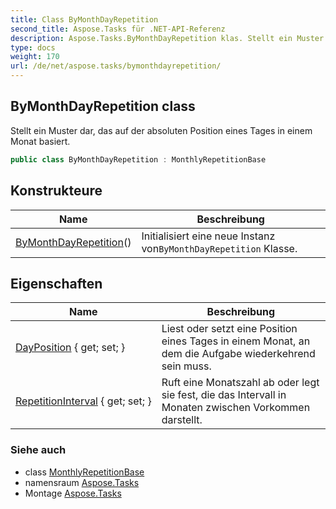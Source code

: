 ```yaml
---
title: Class ByMonthDayRepetition
second_title: Aspose.Tasks für .NET-API-Referenz
description: Aspose.Tasks.ByMonthDayRepetition klas. Stellt ein Muster dar das auf der absoluten Position eines Tages in einem Monat basiert.
type: docs
weight: 170
url: /de/net/aspose.tasks/bymonthdayrepetition/
---
```

## ByMonthDayRepetition class

Stellt ein Muster dar, das auf der absoluten Position eines Tages in einem Monat basiert.

```csharp
public class ByMonthDayRepetition : MonthlyRepetitionBase
```

## Konstrukteure

| Name | Beschreibung |
| --- | --- |
| [ByMonthDayRepetition](bymonthdayrepetition/)() | Initialisiert eine neue Instanz von`ByMonthDayRepetition` Klasse. |

## Eigenschaften

| Name | Beschreibung |
| --- | --- |
| [DayPosition](../../aspose.tasks/bymonthdayrepetition/dayposition/) { get; set; } | Liest oder setzt eine Position eines Tages in einem Monat, an dem die Aufgabe wiederkehrend sein muss. |
| [RepetitionInterval](../../aspose.tasks/monthlyrepetitionbase/repetitioninterval/) { get; set; } | Ruft eine Monatszahl ab oder legt sie fest, die das Intervall in Monaten zwischen Vorkommen darstellt. |

### Siehe auch

* class [MonthlyRepetitionBase](../monthlyrepetitionbase/)
* namensraum [Aspose.Tasks](../../aspose.tasks/)
* Montage [Aspose.Tasks](../../)


